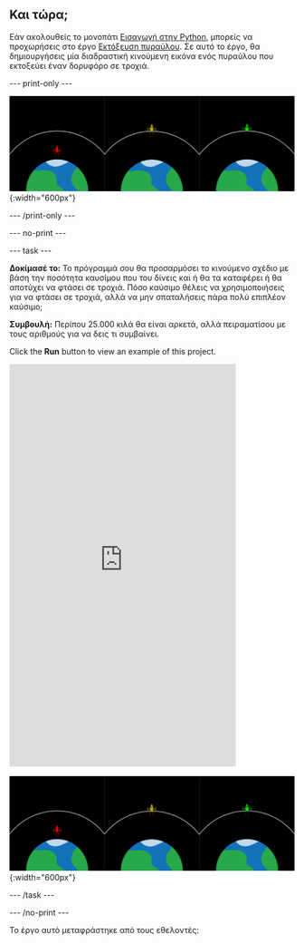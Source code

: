 ## Και τώρα;

Εάν ακολουθείς το μονοπάτι [Εισαγωγή στην Python](https://projects.raspberrypi.org/en/raspberrypi/python-intro), μπορείς να προχωρήσεις στο έργο [Εκτόξευση πυραύλου](https://projects.raspberrypi.org/en/projects/rocket-launch). Σε αυτό το έργο, θα δημιουργήσεις μία διαδραστική κινούμενη εικόνα ενός πυραύλου που εκτοξεύει έναν δορυφόρο σε τροχιά.

--- print-only ---

![Rocket launch project.](images/showcase_rocket.png){:width="600px"}

--- /print-only ---

--- no-print ---

--- task ---

**Δοκίμασέ το:** Το πρόγραμμά σου θα προσαρμόσει το κινούμενο σχέδιο με βάση την ποσότητα καυσίμου που του δίνεις και ή θα τα καταφέρει ή θα αποτύχει να φτάσει σε τροχιά. Πόσο καύσιμο θέλεις να χρησιμοποιήσεις για να φτάσει σε τροχιά, αλλά να μην σπαταλήσεις πάρα πολύ επιπλέον καύσιμο;

**Συμβουλή:** Περίπου 25.000 κιλά θα είναι αρκετά, αλλά πειραματίσου με τους αριθμούς για να δεις τι συμβαίνει.

Click the **Run** button to view an example of this project.

<iframe src="https://editor.raspberrypi.org/en/embed/viewer/rocket-launch-example" width="400" height="710" frameborder="0" marginwidth="0" marginheight="0" allowfullscreen>
</iframe>

![Rocket launch project](images/showcase_rocket.png){:width="600px"}

--- /task ---

--- /no-print ---

Το έργο αυτό μεταφράστηκε από τους εθελοντές:
